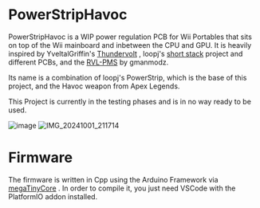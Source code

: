 # PowerStripHavoc
PowerStripHavoc is a WIP power regulation PCB for Wii Portables that sits on top of the Wii mainboard and inbetween the CPU and GPU. It is heavily inspired by YveltalGriffin's [Thundervolt](https://github.com/mackieks/thundervolt) , loopj's [short stack](https://github.com/loopj/short-stack) project and different PCBs, and the [RVL-PMS](https://github.com/Gmanmodz/RVL-Power-Management-System) by gmanmodz. 

Its name is a combination of loopj's PowerStrip, which is the base of this project, and the Havoc weapon from Apex Legends. 

This Project is currently in the testing phases and is in no way ready to be used.

![image](https://github.com/user-attachments/assets/5ffd0514-ad9d-432e-9c1d-5e327e7fbb57)
![IMG_20241001_211714](https://github.com/user-attachments/assets/d214b4a5-bd3e-4b6e-8623-34579570439f)

# Firmware
The firmware is written in Cpp using the Arduino Framework via [megaTinyCore](https://github.com/SpenceKonde/megaTinyCore) .
In order to compile it, you just need VSCode with the PlatformIO addon installed.
